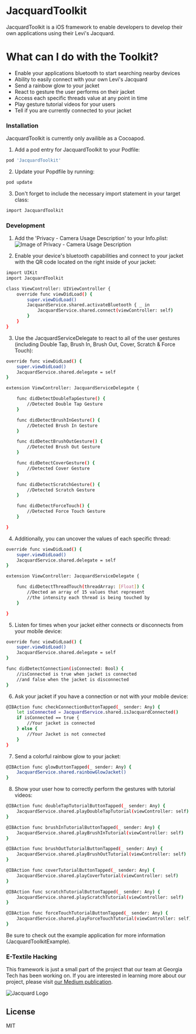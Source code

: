 # JacquardToolkit

JacquardToolkit is a iOS framework to enable developers to develop their own applications using their Levi's Jacquard.

# What can I do with the Toolkit?

- Enable your applications bluetooth to start searching nearby devices
- Ability to easily connect with your own Levi's Jacquard
- Send a rainbow glow to your jacket
- React to gesture the user performs on their jacket
- Access each specific threads value at any point in time
- Play gesture tutorial videos for your users
- Tell if you are currently connected to your jacket

### Installation

JacquardToolkit is currently only availible as a Cocoapod.

1. Add a pod entry for JacquardToolkit to your Podfile: 
```sh
pod 'JacquardToolkit'
```
2. Update your Popdfile by running:
```sh
pod update
```
3. Don't forget to include the necessary import statement in your target class:
```sh
import JacquardToolkit
```

### Development

1. Add the 'Privacy - Camera Usage Description' to your Info.plist:
![Image of Privacy - Camera Usage Description](https://i.imgur.com/Ki84eK3.png)

2. Enable your device's bluetooth capabilities and connect to your jacket with the QR code located on the right inside of your jacket: 
```sh
import UIKit
import JacquardToolkit

class ViewController: UIViewController {
    override func viewDidLoad() {
        super.viewDidLoad()
        JacquardService.shared.activateBluetooth { _ in 
            JacquardService.shared.connect(viewController: self)
        }
    }
}
```

3. Use the JacquardServiceDelegate to react to all of the user gestures (including Double Tap, Brush In, Brush Out, Cover, Scratch & Force Touch): 
```sh
override func viewDidLoad() {
    super.viewDidLoad()
    JacquardService.shared.delegate = self
}

extension ViewController: JacquardServiceDelegate {

    func didDetectDoubleTapGesture() {
        //Detected Double Tap Gesture
    }

    func didDetectBrushInGesture() {
        //Detected Brush In Gesture
    }

    func didDetectBrushOutGesture() {
        //Detected Brush Out Gesture
    }

    func didDetectCoverGesture() {
        //Detected Cover Gesture
    }

    func didDetectScratchGesture() {
        //Detected Scratch Gesture
    }

    func didDetectForceTouch() {
        //Detected Force Touch Gesture 
    }

}
```

4. Additionally, you can uncover the values of each specific thread: 
```sh
override func viewDidLoad() {
    super.viewDidLoad()
    JacquardService.shared.delegate = self
}

extension ViewController: JacquardServiceDelegate {

    func didDetectThreadTouch(threadArray: [Float]) {
        //Dected an array of 15 values that represent 
        //the intensity each thread is being touched by
    }

}
```

5. Listen for times when your jacket either connects or disconnects from your mobile device:
```sh
override func viewDidLoad() {
    super.viewDidLoad()
    JacquardService.shared.delegate = self
}

func didDetectConnection(isConnected: Bool) {
    //isConnected is true when jacket is connected
    //and false when the jacket is disconnected
}
```

6. Ask your jacket if you have a connection or not with your mobile device:
```sh
@IBAction func checkConnectionButtonTapped(_ sender: Any) {
    let isConnected = JacquardService.shared.isJacquardConnected()
    if isConnected == true {
        //Your jacket is connected
    } else {
        //Your Jacket is not connected
    }
}
```

7. Send a colorful rainbow glow to your jacket: 
```sh
@IBAction func glowButtonTapped(_ sender: Any) {
    JacquardService.shared.rainbowGlowJacket()
}
```

8. Show your user how to correctly perform the gestures with tutorial videos:
```sh
@IBAction func doubleTapTutorialButtonTapped(_ sender: Any) {
    JacquardService.shared.playDoubleTapTutorial(viewController: self)
}

@IBAction func brushInTutorialButtonTapped(_ sender: Any) {
    JacquardService.shared.playBrushInTutorial(viewController: self)
}

@IBAction func brushOutTutorialButtonTapped(_ sender: Any) {
    JacquardService.shared.playBrushOutTutorial(viewController: self)
}

@IBAction func coverTutorialButtonTapped(_ sender: Any) {
    JacquardService.shared.playCoverTutorial(viewController: self)
}

@IBAction func scratchTutorialButtonTapped(_ sender: Any) {
    JacquardService.shared.playScratchTutorial(viewController: self)
}

@IBAction func forceTouchTutorialButtonTapped(_ sender: Any) {
    JacquardService.shared.playForceTouchTutorial(viewController: self)
}
```

Be sure to check out the example application for more information (JacquardToolkitExample).

### E-Textile Hacking 
This framework is just a small part of the project that our team at Georgia Tech has been working on. If you are interested in learning more about our project, please visit [our Medium publication](https://medium.com/e-textile-hacking).

![Jacquard Logo](https://i.imgur.com/DXSKUx9.jpg)

License
----
MIT
